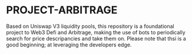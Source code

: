 # PROJECT-ARBITRAGE
Based on Uniswap V3 liquidity pools, this repository is a foundational project to Web3 Defi and Arbitrage, making the use of bots to periodically search for price descripancies and take them on.
Please note that thsi is a good beginning; at leveraging the developers edge.
 
